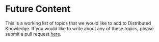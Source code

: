 # Future Content

This is a working list of topics that we would like to add to Distributed Knowledge. If you would like to write about any of these topics, please submit a pull request [here](https://github.com/ManhattanDeveloper/Distributed-Knowledge).


